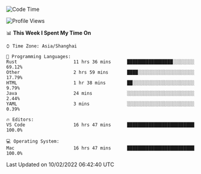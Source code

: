 <!--START_SECTION:waka-->
![Code Time](http://img.shields.io/badge/Code%20Time-985%20hrs%2042%20mins-blue)

![Profile Views](http://img.shields.io/badge/Profile%20Views-47-blue)

📊 **This Week I Spent My Time On** 

```text
⌚︎ Time Zone: Asia/Shanghai

💬 Programming Languages: 
Rust                     11 hrs 36 mins      █████████████████░░░░░░░░   69.12% 
Other                    2 hrs 59 mins       ████░░░░░░░░░░░░░░░░░░░░░   17.79% 
HTML                     1 hr 38 mins        ██░░░░░░░░░░░░░░░░░░░░░░░   9.79% 
Java                     24 mins             ░░░░░░░░░░░░░░░░░░░░░░░░░   2.44% 
YAML                     3 mins              ░░░░░░░░░░░░░░░░░░░░░░░░░   0.39%

🔥 Editors: 
VS Code                  16 hrs 47 mins      █████████████████████████   100.0%

💻 Operating System: 
Mac                      16 hrs 47 mins      █████████████████████████   100.0%

```


 Last Updated on 10/02/2022 06:42:40 UTC
<!--END_SECTION:waka-->
